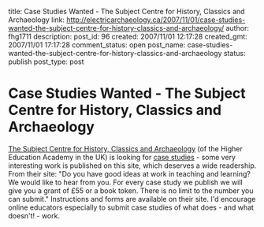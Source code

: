 title: Case Studies Wanted - The Subject Centre for History, Classics and Archaeology
link: http://electricarchaeology.ca/2007/11/01/case-studies-wanted-the-subject-centre-for-history-classics-and-archaeology/
author: fhg1711
description: 
post_id: 96
created: 2007/11/01 12:17:28
created_gmt: 2007/11/01 17:17:28
comment_status: open
post_name: case-studies-wanted-the-subject-centre-for-history-classics-and-archaeology
status: publish
post_type: post

# Case Studies Wanted - The Subject Centre for History, Classics and Archaeology

[The Subject Centre for History, Classics and Archaeology](http://www.hca.heacademy.ac.uk/) (of the Higher Education Academy in the UK) is looking for [case studies](http://www.hca.heacademy.ac.uk/resources/case_Studies/) \- some very interesting work is published on this site, which deserves a wide readership. From their site: 
    "Do you have good ideas at work in teaching and learning? We would like to hear from you. For every case study we publish we will give you a grant of £55 or a book token. There is no limit to the number you can submit."
Instructions and forms are available on their site. I'd encourage online educators especially to submit case studies of what does - and what doesn't! - work.